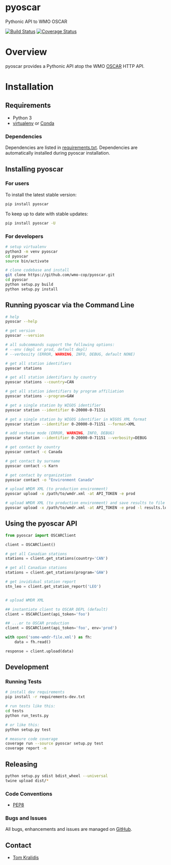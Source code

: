 # pyoscar

Pythonic API to WMO OSCAR

[![Build Status](https://github.com/wmo-cop/pyoscar/workflows/build%20%E2%9A%99%EF%B8%8F/badge.svg)](https://github.com/wmo-cop/pyoscar/actions)
[![Coverage Status](https://coveralls.io/repos/github/wmo-cop/pyoscar/badge.svg?branch=master)](https://coveralls.io/github/wmo-cop/pyoscar?branch=master)

# Overview

pyoscar provides a Pythonic API atop the WMO [OSCAR](https://oscar.wmo.int/surface/index.html) HTTP API.

# Installation

## Requirements
- Python 3
- [virtualenv](https://virtualenv.pypa.io/) or [Conda](https://docs.conda.io)

### Dependencies
Dependencies are listed in [requirements.txt](requirements.txt). Dependencies
are automatically installed during pyoscar installation.

## Installing pyoscar

### For users

To install the latest stable version:

```bash
pip install pyoscar
```

To keep up to date with stable updates:

```bash
pip install pyoscar -U
```

### For developers

```bash
# setup virtualenv
python3 -m venv pyoscar
cd pyoscar
source bin/activate

# clone codebase and install
git clone https://github.com/wmo-cop/pyoscar.git
cd pyoscar
python setup.py build
python setup.py install
```

## Running pyoscar via the Command Line

```bash
# help
pyoscar --help

# get version
pyoscar --version

# all subcommands support the following options:
# --env (depl or prod, default depl)
# --verbosity (ERROR, WARNING, INFO, DEBUG, default NONE)

# get all station identifiers
pyoscar stations

# get all station identifiers by country
pyoscar stations --country=CAN

# get all station identifiers by program affiliation
pyoscar stations --program=GAW

# get a single station by WIGOS identifier
pyoscar station --identifier 0-20000-0-71151

# get a single station by WIGOS identifier in WIGOS XML format
pyoscar station --identifier 0-20000-0-71151 --format=XML

# add verbose mode (ERROR, WARNING, INFO, DEBUG)
pyoscar station --identifier 0-20000-0-71151 --verbosity=DEBUG

# get contact by country
pyoscar contact -c Canada

# get contact by surname
pyoscar contact -s Karn

# get contact by organization
pyoscar contact -o "Environment Canada"

# upload WMDR XML (to production environment)
pyoscar upload -x /path/to/wmdr.xml -at API_TOKEN -e prod

# upload WMDR XML (to production environment) and save results to file
pyoscar upload -x /path/to/wmdr.xml -at API_TOKEN -e prod -l results.log
```

## Using the pyoscar API

```python
from pyoscar import OSCARClient

client = OSCARClient()

# get all Canadian stations
stations = client.get_stations(country='CAN')

# get all Canadian stations
stations = client.get_stations(program='GAW')

# get invididual station report
stn_leo = client.get_station_report('LEO')


# upload WMDR XML

## instantiate client to OSCAR DEPL (default)
client = OSCARClient(api_token='foo')

## ...or to OSCAR production
client = OSCARClient(api_token='foo', env='prod')

with open('some-wmdr-file.xml') as fh:
    data = fh.read()

response = client.upload(data)
```

## Development

### Running Tests

```bash
# install dev requirements
pip install -r requirements-dev.txt

# run tests like this:
cd tests
python run_tests.py

# or like this:
python setup.py test

# measure code coverage
coverage run --source pyoscar setup.py test
coverage report -m
```

## Releasing

```bash
python setup.py sdist bdist_wheel --universal
twine upload dist/*
```

### Code Conventions

* [PEP8](https://www.python.org/dev/peps/pep-0008)

### Bugs and Issues

All bugs, enhancements and issues are managed on [GitHub](https://github.com/wmo-cop/pyoscar/issues).

## Contact

* [Tom Kralidis](https://github.com/tomkralidis)
